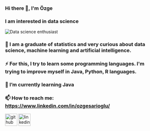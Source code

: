 ### Hi there 👋, I'm Özge
### I am interested in data science
![Data science enthusiast](https://cdn.pixabay.com/photo/2021/07/31/08/22/network-6511448_960_720.jpg)

### 🔭 I am a graduate of statistics and very curious about data science, machine learning and artificial intelligence.
### ⚡ For this, I try to learn some programming languages. I'm trying to improve myself in Java, Python, R languages.



### 🌱 I’m currently learning Java 
### 📫 How to reach me: https://www.linkedin.com/in/ozgesarioglu/ 


[<img src='https://cdn.jsdelivr.net/npm/simple-icons@3.0.1/icons/github.svg' alt='github' height='40'>](https://github.com/https://github.com/ozgesarioglu)  [<img src='https://cdn.jsdelivr.net/npm/simple-icons@3.0.1/icons/linkedin.svg' alt='linkedin' height='40'>](https://www.linkedin.com/in/https://www.linkedin.com/in/ozgesarioglu//)  

